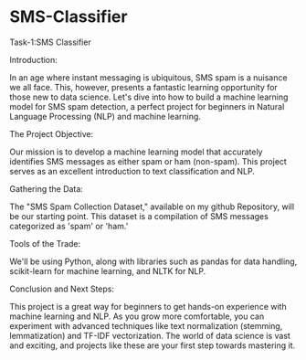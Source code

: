 # SMS-Classifier
Task-1:SMS Classifier

Introduction:

In an age where instant messaging is ubiquitous, SMS spam is a nuisance we all face. This, however, presents a fantastic learning opportunity for those new to data science. Let's dive into how to build a machine learning model for SMS spam detection, a perfect project for beginners in Natural Language Processing (NLP) and machine learning.

The Project Objective:

Our mission is to develop a machine learning model that accurately identifies SMS messages as either spam or ham (non-spam). This project serves as an excellent introduction to text classification and NLP.


Gathering the Data:

The "SMS Spam Collection Dataset," available on my github Repository, will be our starting point. This dataset is a compilation of SMS messages categorized as 'spam' or 'ham.'


Tools of the Trade:

We'll be using Python, along with libraries such as pandas for data handling, scikit-learn for machine learning, and NLTK for NLP.


Conclusion and Next Steps:

This project is a great way for beginners to get hands-on experience with machine learning and NLP. As you grow more comfortable, you can experiment with advanced techniques like text normalization (stemming, lemmatization) and TF-IDF vectorization. The world of data science is vast and exciting, and projects like these are your first step towards mastering it.
